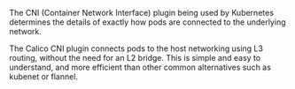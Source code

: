 The CNI (Container Network Interface) plugin being used by Kubernetes determines the details of exactly how pods are connected to the underlying network.

The Calico CNI plugin connects pods to the host networking using L3 routing, without the need for an L2 bridge. This is simple and easy to understand, and more efficient than other common alternatives such as kubenet or flannel.

